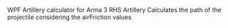 ﻿WPF Artillery calculator for Arma 3 RHS Artillery
Calculates the path of the projectile considering the airFriction values